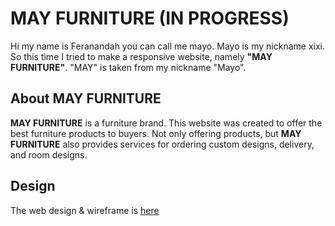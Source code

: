 # MAY FURNITURE (IN PROGRESS)

Hi my name is Feranandah you can call me mayo. Mayo is my nickname xixi.
So this time I tried to make a responsive website, namely **"MAY FURNITURE"**. "MAY" is taken from my nickname "Mayo".

## About MAY FURNITURE
**MAY FURNITURE** is a furniture brand. This website was created to offer the best furniture products to buyers. Not only offering products, but **MAY FURNITURE** also provides services for ordering custom designs, delivery, and room designs.

## Design
The web design & wireframe is [here](https://www.figma.com/proto/QwDZNSvMw1sSK8NAGMmghB/mayodream-team-library?node-id=438%3A18&scaling=scale-down-width&page-id=0%3A1&starting-point-node-id=521%3A27)
